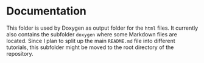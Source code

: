 Documentation
=============

This folder is used by Doxygen as output folder for the `html` files. It currently also contains the subfolder `doxygen` where some Markdown files are located. Since I plan to split up the main `README.md` file into different tutorials, this subfolder might be moved to the root directory of the repository.